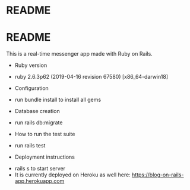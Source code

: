# README
# README

This is a real-time messenger app made with Ruby on Rails.

* Ruby version
- ruby 2.6.3p62 (2019-04-16 revision 67580) [x86_64-darwin18]

* Configuration
- run bundle install to install all gems

* Database creation
- run rails db:migrate

* How to run the test suite
- run rails test

* Deployment instructions
- rails s to start server
- It is currently deployed on Heroku as well here: https://blog-on-rails-app.herokuapp.com